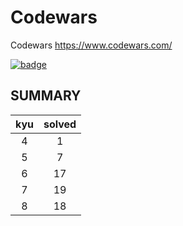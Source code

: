# Codewars
Codewars https://www.codewars.com/

[![badge](https://www.codewars.com/users/nao515151/badges/large)](https://www.codewars.com/users/nao515151)

## SUMMARY

<!-- KYU_SUMMARY -->
|kyu|solved|
|:-:|:-:|
|4|1|
|5|7|
|6|17|
|7|19|
|8|18|
<!-- KYU_SUMMARY -->